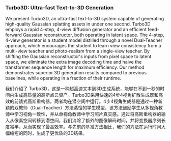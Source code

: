 ### Turbo3D: Ultra-fast Text-to-3D Generation

We present Turbo3D, an ultra-fast text-to-3D system capable of generating high-quality Gaussian splatting assets in under one second. Turbo3D employs a rapid 4-step, 4-view diffusion generator and an efficient feed-forward Gaussian reconstructor, both operating in latent space. The 4-step, 4-view generator is a student model distilled through a novel Dual-Teacher approach, which encourages the student to learn view consistency from a multi-view teacher and photo-realism from a single-view teacher. By shifting the Gaussian reconstructor's inputs from pixel space to latent space, we eliminate the extra image decoding time and halve the transformer sequence length for maximum efficiency. Our method demonstrates superior 3D generation results compared to previous baselines, while operating in a fraction of their runtime.

我们介绍了 Turbo3D，这是一种超高速文本到3D生成系统，能够在不到一秒的时间内生成高质量的高斯点云资产。Turbo3D采用快速的4步4视角扩散生成器和高效的前馈式高斯重构器，两者均在潜空间中运行。4步4视角生成器是通过一种新颖的双教师（Dual-Teacher）方法蒸馏的学生模型，该方法鼓励学生从多视角教师中学习视角一致性，并从单视角教师中学习照片真实感。通过将高斯重构器的输入从像素空间转移到潜空间，我们消除了额外的图像解码时间，并将变换器序列长度减半，从而实现了最高效率。与先前的基准方法相比，我们的方法在运行时间大幅缩短的同时，生成了更优质的3D结果。
